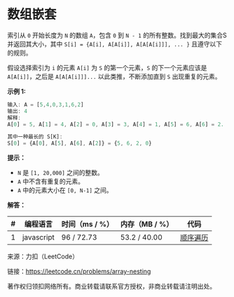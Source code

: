 # 数组嵌套

索引从 `0` 开始长度为 `N` 的数组 `A`，包含 `0` 到 `N - 1` 的所有整数。找到最大的集合S并返回其大小，其中 `S[i] = {A[i], A[A[i]], A[A[A[i]]], ... }` 且遵守以下的规则。

假设选择索引为 `i` 的元素 `A[i]` 为 `S` 的第一个元素，`S` 的下一个元素应该是 `A[A[i]]`，之后是 `A[A[A[i]]]...` 以此类推，不断添加直到 `S` 出现重复的元素。

**示例 1:**

``` javascript
输入: A = [5,4,0,3,1,6,2]
输出: 4
解释:
A[0] = 5, A[1] = 4, A[2] = 0, A[3] = 3, A[4] = 1, A[5] = 6, A[6] = 2.

其中一种最长的 S[K]:
S[0] = {A[0], A[5], A[6], A[2]} = {5, 6, 2, 0}
```

**提示：**

- `N` 是 `[1, 20,000]` 之间的整数。
- `A` 中不含有重复的元素。
- `A` 中的元素大小在 `[0, N-1]` 之间。

**解答：**

**#**|**编程语言**|**时间（ms / %）**|**内存（MB / %）**|**代码**
--|--|--|--|--
1|javascript|96 / 72.73|53.2 / 40.00|[顺序遍历](./javascript/ac_v1.js)

来源：力扣（LeetCode）

链接：https://leetcode.cn/problems/array-nesting

著作权归领扣网络所有。商业转载请联系官方授权，非商业转载请注明出处。

